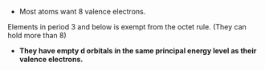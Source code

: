 
- Most atoms want 8 valence electrons.

Elements in period 3 and below is exempt from the octet rule. (They can hold more than 8)
- **They have empty d orbitals in the same principal energy level as their valence electrons.**

